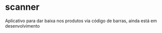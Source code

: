 # scanner
Aplicativo para dar baixa nos produtos via código de barras, ainda está em desenvolvimento

